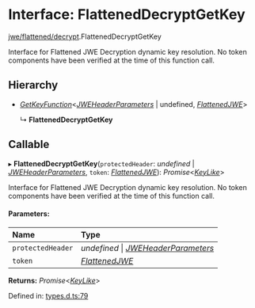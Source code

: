 # Interface: FlattenedDecryptGetKey

[jwe/flattened/decrypt](../modules/jwe_flattened_decrypt.md).FlattenedDecryptGetKey

Interface for Flattened JWE Decryption dynamic key resolution.
No token components have been verified at the time of this function call.

## Hierarchy

* [*GetKeyFunction*](types.getkeyfunction.md)<[*JWEHeaderParameters*](types.jweheaderparameters.md) \| undefined, [*FlattenedJWE*](types.flattenedjwe.md)\>

  ↳ **FlattenedDecryptGetKey**

## Callable

▸ **FlattenedDecryptGetKey**(`protectedHeader`: *undefined* \| [*JWEHeaderParameters*](types.jweheaderparameters.md), `token`: [*FlattenedJWE*](types.flattenedjwe.md)): *Promise*<[*KeyLike*](../types/types.keylike.md)\>

Interface for Flattened JWE Decryption dynamic key resolution.
No token components have been verified at the time of this function call.

#### Parameters:

Name | Type |
:------ | :------ |
`protectedHeader` | *undefined* \| [*JWEHeaderParameters*](types.jweheaderparameters.md) |
`token` | [*FlattenedJWE*](types.flattenedjwe.md) |

**Returns:** *Promise*<[*KeyLike*](../types/types.keylike.md)\>

Defined in: [types.d.ts:79](https://github.com/panva/jose/blob/v3.10.0/src/types.d.ts#L79)
